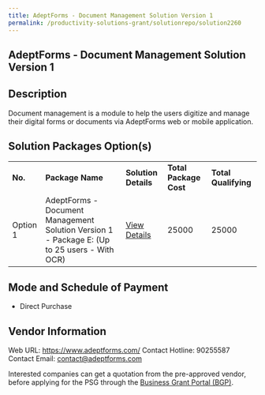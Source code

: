 ```yaml
---
title: AdeptForms - Document Management Solution Version 1
permalink: /productivity-solutions-grant/solutionrepo/solution2260
---
```


## AdeptForms - Document Management Solution Version 1

## Description

Document management is a module to help the users digitize and manage their digital forms or documents via AdeptForms web or mobile application.

## Solution Packages Option(s)

<table>
<tr>
<td><b>No.</b></td>
<td><b>Package Name</b></td>
<td><b>Solution Details</b></td>
<td><b>Total Package Cost</b></td>
<td><b>Total Qualifying</b></td>
</tr>
<tr>
<td>Option 1</td>
<td>AdeptForms - Document Management Solution Version 1 - Package E: (Up to 25 users - With OCR)</td>
<td><a href='https://www.gobusiness.gov.sg/images/psg/AdeptVentures20200102_Desensitised_Annex_3_Part_5.pdf'>View Details</a></td>
<td>25000</td>
<td>25000</td>
</tr>
</table>

## Mode and Schedule of Payment

 - Direct Purchase

## Vendor Information

 Web URL: https://www.adeptforms.com/ 
Contact Hotline: 90255587 
Contact Email: contact@adeptforms.com 


Interested companies can get a quotation from the pre-approved vendor, before applying for the PSG through the <a href='https://www.businessgrants.gov.sg/'>Business Grant Portal (BGP)</a>.
<script src="/jquery/resize-tables.js"></script>
